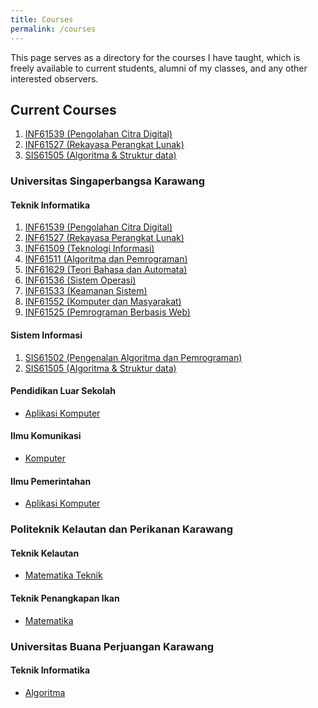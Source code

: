 ```yaml
---
title: Courses
permalink: /courses
---
```


This page serves as a directory for the courses I have taught, which is freely available to current students, alumni of my classes, and any other interested observers.

## Current Courses
1. [INF61539 (Pengolahan Citra Digital)](/courses/pengolahan-citra-digital)
2. [INF61527 (Rekayasa Perangkat Lunak)](/courses/rekayasa-perangkat-lunak)
3. [SIS61505 (Algoritma & Struktur data)](/courses/algoritma-dan-struktur-data)


### Universitas Singaperbangsa Karawang
#### Teknik Informatika
1. [INF61539 (Pengolahan Citra Digital)](/courses/pengolahan-citra-digital)
2. [INF61527 (Rekayasa Perangkat Lunak)](/courses/rekayasa-perangkat-lunak)
3. [INF61509 (Teknologi Informasi)](/courses/teknologi-informasi)
4. [INF61511 (Algoritma dan Pemrograman)](/courses/algoritma-dan-pemrograman)
5. [INF61629 (Teori Bahasa dan Automata)](/courses/teori-bahasa-dan-automata)
6. [INF61536 (Sistem Operasi)](/courses/sistem-operasi)
7. [INF61533 (Keamanan Sistem)](/courses/keamanan-sistem)
8. [INF61552 (Komputer dan Masyarakat)](/courses/komputer-dan-masyarakat)
9. [INF61525 (Pemrograman Berbasis Web)](/courses/pemrograman-berbasis-web)

#### Sistem Informasi
1. [SIS61502 (Pengenalan Algoritma dan Pemrograman)]()
2. [SIS61505 (Algoritma & Struktur data)](/courses/algoritma-dan-struktur-data)

#### Pendidikan Luar Sekolah
* [Aplikasi Komputer]()

#### Ilmu Komunikasi
* [Komputer]()

#### Ilmu Pemerintahan
* [Aplikasi Komputer]()

### Politeknik Kelautan dan Perikanan Karawang
#### Teknik Kelautan
* [Matematika Teknik]()

#### Teknik Penangkapan Ikan
* [Matematika]()

### Universitas Buana Perjuangan Karawang
#### Teknik Informatika
* [Algoritma]()